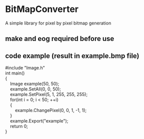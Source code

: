 # BitMapConverter

A simple library for pixel by pixel bitmap generation

## make and eog required before use
## code example (result in example.bmp file)

\#include "Image.h"  
int main()  
{  
    Image example(50, 50);  
    example.SetAll(0, 0, 50);  
    example.SetPixel(5, 1, 255, 255, 255);  
    for(int i = 0; i < 50; ++i)  
    {  
        example.ChangePixel(0, 0, 1, -1, 1);  
    }  
    example.Export("example");  
    return 0;  
}
